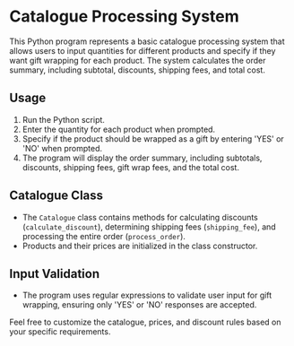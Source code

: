 # Catalogue Processing System

This Python program represents a basic catalogue processing system that allows users to input quantities for different products and specify if they want gift wrapping for each product. The system calculates the order summary, including subtotal, discounts, shipping fees, and total cost.

## Usage

1. Run the Python script.
2. Enter the quantity for each product when prompted.
3. Specify if the product should be wrapped as a gift by entering 'YES' or 'NO' when prompted.
4. The program will display the order summary, including subtotals, discounts, shipping fees, gift wrap fees, and the total cost.

## Catalogue Class

- The `Catalogue` class contains methods for calculating discounts (`calculate_discount`), determining shipping fees (`shipping_fee`), and processing the entire order (`process_order`).
- Products and their prices are initialized in the class constructor.

## Input Validation

- The program uses regular expressions to validate user input for gift wrapping, ensuring only 'YES' or 'NO' responses are accepted.

Feel free to customize the catalogue, prices, and discount rules based on your specific requirements.
